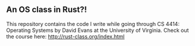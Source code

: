 ## An OS class in Rust?!

This repository contains the code I write while going through CS 4414: Operating Systems by David Evans at the University of Virginia.
Check out the course here: http://rust-class.org/index.html
